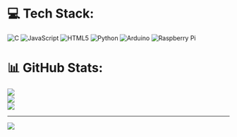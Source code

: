 
# 💻 Tech Stack:
![C](https://img.shields.io/badge/c-%2300599C.svg?style=for-the-badge&logo=c&logoColor=white) ![JavaScript](https://img.shields.io/badge/javascript-%23323330.svg?style=for-the-badge&logo=javascript&logoColor=%23F7DF1E) ![HTML5](https://img.shields.io/badge/html5-%23E34F26.svg?style=for-the-badge&logo=html5&logoColor=white) ![Python](https://img.shields.io/badge/python-3670A0?style=for-the-badge&logo=python&logoColor=ffdd54) ![Arduino](https://img.shields.io/badge/-Arduino-00979D?style=for-the-badge&logo=Arduino&logoColor=white) ![Raspberry Pi](https://img.shields.io/badge/-RaspberryPi-C51A4A?style=for-the-badge&logo=Raspberry-Pi)
# 📊 GitHub Stats:
![](https://github-readme-stats.vercel.app/api?username=veikka-p&theme=dark&hide_border=false&include_all_commits=false&count_private=true)<br/>
![](https://github-readme-streak-stats.herokuapp.com/?user=veikka-p&theme=dark&hide_border=false)<br/>
![](https://github-readme-stats.vercel.app/api/top-langs/?username=veikka-p&theme=dark&hide_border=false&include_all_commits=false&count_private=true&layout=compact)

---
[![](https://visitcount.itsvg.in/api?id=veikka-p&icon=2&color=0)](https://visitcount.itsvg.in)

<!-- Proudly created with GPRM ( https://gprm.itsvg.in ) -->
